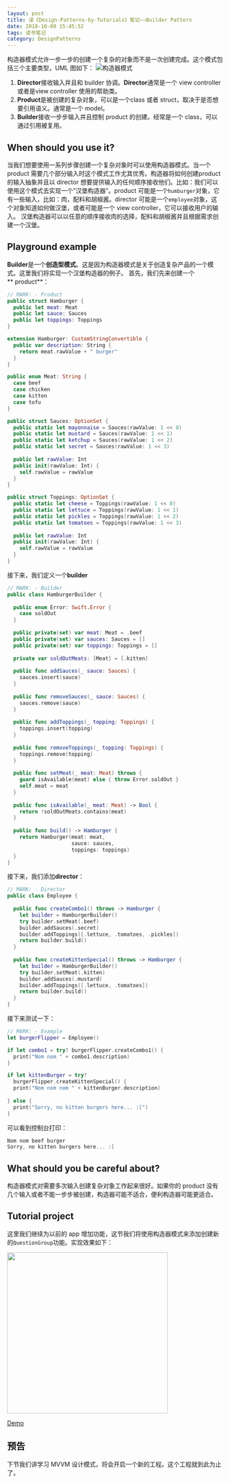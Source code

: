 ```yaml
---
layout: post
title: 读《Design-Patterns-by-Tutorials》笔记——Builder Pattern
date: 2018-10-09 15:45:52
tags: 读书笔记
category: DesignPatterns
---
```

构造器模式允许一步一步的创建一个复杂的对象而不是一次创建完成。这个模式包括三个主要类型，UML 图如下：
![构造器模式](https://nightwish.oss-cn-beijing.aliyuncs.com/1538746972.png)

<!-- more -->

1. **Director**接收输入并且和 builder 协调。**Director**通常是一个 view controller或者是view controller 使用的帮助类。
2. **Product**是被创建的复杂对象，可以是一个class 或者 struct，取决于是否想要引用语义。通常是一个 model。
3. **Builder**接收一步步输入并且控制 product 的创建。经常是一个 class，可以通过引用被复用。

## When should you use it?

当我们想要使用一系列步骤创建一个复杂对象时可以使用构造器模式。当一个 product 需要几个部分输入时这个模式工作尤其优秀。构造器将如何创建product 的输入抽象并且以 director 想要提供输入的任何顺序接收他们。比如：我们可以使用这个模式去实现一个”汉堡构造器”。product 可能是一个`humburger`对象，它有一些输入，比如：肉，配料和胡椒酱。director 可能是一个`employee`对象，这个对象知道如何做汉堡，或者可能是一个 view controller，它可以接收用户的输入。
汉堡构造器可以以任意的顺序接收肉的选择，配料和胡椒酱并且根据需求创建一个汉堡。

## Playground example

**Builder**是一个**创造型模式**。这是因为构造器模式是关于创造复杂产品的一个模式。这里我们将实现一个汉堡构造器的例子。
首先，我们先来创建一个** product**：
```swift
// MARK: - Product
public struct Hamburger {
  public let meat: Meat
  public let sauce: Sauces
  public let toppings: Toppings
}

extension Hamburger: CustomStringConvertible {
  public var description: String {
    return meat.rawValue + " burger"
  }
}

public enum Meat: String {
  case beef
  case chicken
  case kitten
  case tofu
}

public struct Sauces: OptionSet {
  public static let mayonnaise = Sauces(rawValue: 1 << 0)
  public static let mustard = Sauces(rawValue: 1 << 1)
  public static let ketchup = Sauces(rawValue: 1 << 2)
  public static let secret = Sauces(rawValue: 1 << 3)
  
  public let rawValue: Int
  public init(rawValue: Int) {
    self.rawValue = rawValue
  }
}

public struct Toppings: OptionSet {
  public static let cheese = Toppings(rawValue: 1 << 0)
  public static let lettuce = Toppings(rawValue: 1 << 1)
  public static let pickles = Toppings(rawValue: 1 << 2)
  public static let tomatoes = Toppings(rawValue: 1 << 3)
  
  public let rawValue: Int
  public init(rawValue: Int) {
    self.rawValue = rawValue
  }
}
```
接下来，我们定义一个**builder**
```swift
// MARK: - Builder
public class HamburgerBuilder {
  
  public enum Error: Swift.Error {
    case soldOut
  }
  
  public private(set) var meat: Meat = .beef
  public private(set) var sauces: Sauces = []
  public private(set) var toppings: Toppings = []
  
  private var soldOutMeats: [Meat] = [.kitten]
  
  public func addSauces(_ sauce: Sauces) {
    sauces.insert(sauce)
  }
  
  public func removeSauces(_ sauce: Sauces) {
    sauces.remove(sauce)
  }
  
  public func addToppings(_ topping: Toppings) {
    toppings.insert(topping)
  }
  
  public func removeToppings(_ topping: Toppings) {
    toppings.remove(topping)
  }
  
  public func setMeat(_ meat: Meat) throws {
    guard isAvailable(meat) else { throw Error.soldOut }
    self.meat = meat
  }
  
  public func isAvailable(_ meat: Meat) -> Bool {
    return !soldOutMeats.contains(meat)
  }
  
  public func build() -> Hamburger {
    return Hamburger(meat: meat,
                     sauce: sauces,
                     toppings: toppings)
  }
}
```
接下来，我们添加**director**：
```swift
// MARK: - Director
public class Employee {
  
  public func createCombo1() throws -> Hamburger {
    let builder = HamburgerBuilder()
    try builder.setMeat(.beef)
    builder.addSauces(.secret)
    builder.addToppings([.lettuce, .tomatoes, .pickles])
    return builder.build()
  }
  
  public func createKittenSpecial() throws -> Hamburger {
    let builder = HamburgerBuilder()
    try builder.setMeat(.kitten)
    builder.addSauces(.mustard)
    builder.addToppings([.lettuce, .tomatoes])
    return builder.build()
  }
}
```
接下来测试一下：
```swift
// MARK: - Example
let burgerFlipper = Employee()

if let combo1 = try? burgerFlipper.createCombo1() {
  print("Nom nom " + combo1.description)
}

if let kittenBurger = try?
  burgerFlipper.createKittenSpecial() {
  print("Nom nom nom " + kittenBurger.description)
  
} else {
  print("Sorry, no kitten burgers here... :[")
}

```
可以看到控制台打印：
```swift
Nom nom beef burger
Sorry, no kitten burgers here... :[
```

## What should you be careful about?

构造器模式对需要多次输入创建复杂对象工作起来很好。如果你的 product 没有几个输入或者不能一步步被创建，构造器可能不适合，便利构造器可能更适合。

## Tutorial project 

这里我们继续为以前的 app 增加功能，这节我们将使用构造器模式来添加创建新的`QuestionGroup`功能。实现效果如下：

<img src="https://nightwish.oss-cn-beijing.aliyuncs.com/Builder.gif" width="375px" />

[Demo](https://github.com/zhangdongpo/LearnDesignPattern/tree/Builder)
## 预告
下节我们讲学习 MVVM 设计模式，将会开启一个新的工程。这个工程就到此为止了。